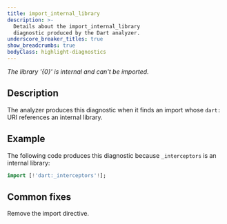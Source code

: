 ```yaml
---
title: import_internal_library
description: >-
  Details about the import_internal_library
  diagnostic produced by the Dart analyzer.
underscore_breaker_titles: true
show_breadcrumbs: true
bodyClass: highlight-diagnostics
---
```


_The library '{0}' is internal and can't be imported._

## Description

The analyzer produces this diagnostic when it finds an import whose `dart:`
URI references an internal library.

## Example

The following code produces this diagnostic because `_interceptors` is an
internal library:

```dart
import [!'dart:_interceptors'!];
```

## Common fixes

Remove the import directive.
